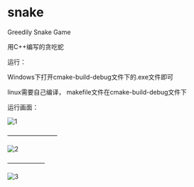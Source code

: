 # snake
Greedily Snake Game

用C++编写的贪吃蛇



运行：

Windows下打开cmake-build-debug文件下的.exe文件即可

linux需要自己编译， makefile文件在cmake-build-debug文件下

运行画面：

![1](https://github.com/scri/snake/1.JPG)

————————

![2](https://github.com/scri/snake/2.JPG)

——————

![3](https://github.com/scri/snake/3.JPG)
